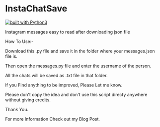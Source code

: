 # InstaChatSave

<a href="https://www.python.org/" rel="nofollow">
  <img src="https://camo.githubusercontent.com/a44e54c153aa262717a8871d64fa112bd9f06345/68747470733a2f2f696d672e736869656c64732e696f2f62616467652f6275696c74253230776974682d507974686f6e332d677265656e2e737667" alt="built with Python3" data-canonical-src="https://img.shields.io/badge/built%20with-Python3-green.svg" style="max-width:100%;">
</a>

Instagram messages easy to read after downloading json file

How To Use:-

  Download this .py file and save it in the folder where your messages.json file is.

  Then open the messages.py file and enter the username of the person.

  All the chats will be saved as .txt file in that folder.

  If you Find anything to be improved, Please Let me know.

 Please don't copy the idea and don't use this script directy anywhere without giving credits.

 Thank You.

For more Information Check out my Blog Post.
